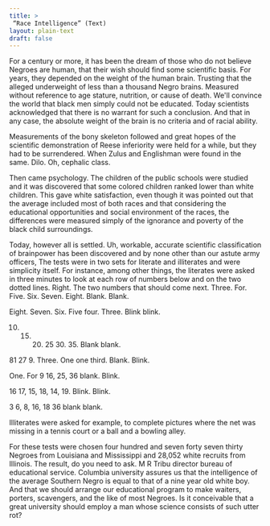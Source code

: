 ```yaml
---
title: >
 “Race Intelligence” (Text)
layout: plain-text
draft: false
---
```


For a century or more, it has been the dream of those who do not believe Negroes are human, that their wish should find some scientific basis. For years, they depended on the weight of the human brain. Trusting that the alleged underweight of less than a thousand Negro brains. Measured without reference to age stature, nutrition, or cause of death. We'll convince the world that black men simply could not be educated. Today scientists acknowledged that there is no warrant for such a conclusion. And that in any case, the absolute weight of the brain is no criteria and of racial ability. 

Measurements of the bony skeleton followed and great hopes of the scientific demonstration of Reese inferiority were held for a while, but they had to be surrendered. When Zulus and Englishman were found in the same. Dilo. Oh, cephalic class. 

Then came psychology. The children of the public schools were studied and it was discovered that some colored children ranked lower than white children. This gave white satisfaction, even though it was pointed out that the average included most of both races and that considering the educational opportunities and social environment of the races, the differences were measured simply of the ignorance and poverty of the black child surroundings. 

Today, however all is settled. Uh, workable, accurate scientific classification of brainpower has been discovered and by none other than our astute army officers, The tests were in two sets for literate and illiterates and were simplicity itself. For instance, among other things, the literates were asked in three minutes to look at each row of numbers below and on the two dotted lines. Right. The two numbers that should come next. Three. For. Five. Six. Seven. Eight. Blank. Blank. 

Eight. Seven. Six. Five four. Three. Blink blink. 

10. 15. 20. 25 30. 35. Blank blank. 

81 27 9. Three. One one third. Blank. Blink. 

One. For 9 16, 25, 36 blank. Blink. 

16 17, 15, 18, 14, 19. Blink. Blink. 

3 6, 8, 16, 18 36 blank blank. 

Illiterates were asked for example, to complete pictures where the net was missing in a tennis court or a ball and a bowling alley. 

For these tests were chosen four hundred and seven forty seven thirty Negroes from Louisiana and Mississippi and 28,052 white recruits from Illinois. The result, do you need to ask. M R Tribu director bureau of educational service. Columbia university assures us that the intelligence of the average Southern Negro is equal to that of a nine year old white boy. And that we should arrange our educational program to make waiters, porters, scavengers, and the like of most Negroes. Is it conceivable that a great university should employ a man whose science consists of such utter rot?
